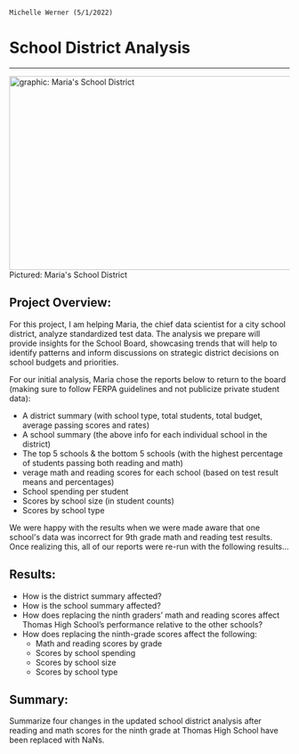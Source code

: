                                                                                            Michelle Werner (5/1/2022)
# School District Analysis
---

<!--![Maria's District](summary_assets/Maria_PyCitySchools.png)-->
<img src="https://github.com/miwermi/school-district-analysis/blob/main/summary_assets/Maria_PyCitySchools.png" width="600" height="348" alt ="graphic: Maria's School District">
Pictured: Maria's School District

## Project Overview:

For this project, I am helping Maria, the chief data scientist for a city school district, analyze standardized test data. The analysis we prepare will provide insights for the School Board, showcasing trends that will help to identify patterns and inform discussions on strategic district decisions on school budgets and priorities. 

For our initial analysis, Maria chose the reports below to return to the board (making sure to follow FERPA guidelines and not publicize private student data):
- A district summary (with school type, total students, total budget, average passing scores and rates)
- A school summary (the above info for each individual school in the district)
- The top 5 schools & the bottom 5 schools (with the highest percentage of students passing both reading and math)
- verage math and reading scores for each school (based on test result means and percentages)
- School spending per student
- Scores by school size (in student counts)
- Scores by school type

We were happy with the results when we were made aware that one school's data was incorrect for 9th grade math and reading test results. Once realizing this, all of our reports were re-run with the following results...

## Results: 
- How is the district summary affected?
- How is the school summary affected?
- How does replacing the ninth graders’ math and reading scores affect Thomas High School’s performance relative to the other schools?
- How does replacing the ninth-grade scores affect the following:
  - Math and reading scores by grade
  - Scores by school spending
  - Scores by school size
  - Scores by school type

## Summary: 

Summarize four changes in the updated school district analysis after reading and math scores for the ninth grade at Thomas High School have been replaced with NaNs.
